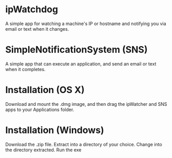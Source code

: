 ipWatchdog
==========
A simple app for watching a machine's IP or hostname and notifying you via email or text when
it changes.

SimpleNotificationSystem (SNS)
==============================
A simple app that can execute an application, and send an email or text when it completes.

Installation (OS X)
===================
Download and mount the .dmg image, and then drag the ipWatcher and SNS apps to your 
Applications folder.

Installation (Windows)
======================
Download the .zip file.  Extract into a directory of your choice.  Change into the directory extracted.  Run the exe
 


